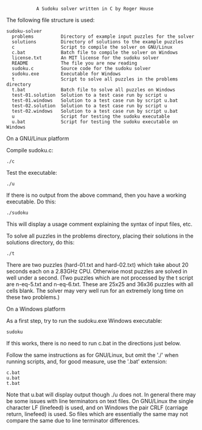                A Sudoku solver written in C by Roger House


The following file structure is used:

    sudoku-solver
      problems          Directory of example input puzzles for the solver
      solutions         Directory of solutions to the example puzzles
      c                 Script to compile the solver on GNU/Linux
      c.bat             Batch file to compile the solver on Windows
      license.txt       An MIT license for the sudoku solver
      README            The file you are now reading
      sudoku.c          Source code for the sudoku solver
      sudoku.exe        Executable for Windows 
      t                 Script to solve all puzzles in the problems directory  
      t.bat             Batch file to solve all puzzles on Windows
      test-01.solution  Solution to a test case run by script u
      test-01.windows   Solution to a test case run by script u.bat
      test-02.solution  Solution to a test case run by script u
      test-02.windows   Solution to a test case run by script u.bat
      u                 Script for testing the sudoku executable
      u.bat             Script for testing the sudoku executable on Windows

On a GNU/Linux platform

Compile sudoku.c:

    ./c

Test the executable:

    ./u

If there is no output from the above command, then you have a working 
executable.  Do this:

    ./sudoku

This will display a usage comment explaining the syntax of input files, etc.  

To solve all puzzles in the problems directory, placing their solutions 
in the solutions directory, do this:

    ./t

There are two puzzles (hard-01.txt and hard-02.txt) which take about 20 
seconds each on a 2.83GHz CPU.  Otherwise most puzzles are solved in well 
under a second.  (Two puzzles which are not processed by the t script are 
n-eq-5.txt and n-eq-6.txt.  These are 25x25 and 36x36 puzzles with all 
cells blank.  The solver may very well run for an extremely long time on 
these two problems.)

On a Windows platform

As a first step, try to run the sudoku.exe Windows executable:

    sudoku

If this works, there is no need to run c.bat in the directions just below.

Follow the same instructions as for GNU/Linux, but omit the './' when running 
scripts, and, for good measure, use the '.bat' extension:

    c.bat
    u.bat
    t.bat

Note that u.bat will display output though ./u does not.  In general there 
may be some issues with line terminators on text files.  On GNU/Linux the 
single character LF (linefeed) is used, and on Windows the pair CRLF 
(carriage return, linefeed) is used.  So files which are essentially the 
same may not compare the same due to line terminator differences.

<end README>
